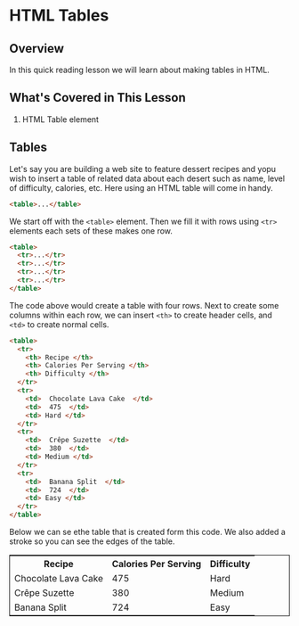 # HTML Tables

## Overview

In this quick reading lesson we will learn about making tables in HTML.

## What's Covered in This Lesson 

1. HTML Table element

## Tables

Let's say you are building a web site to feature dessert recipes and yopu wish to insert a table of related data about each desert such as name, level of difficulty, calories, etc. Here using an HTML table will come in handy.

```html
<table>...</table>
```

We start off with the `<table>` element. Then we fill it with rows using `<tr>` elements each sets of these makes one row.

```html
<table>
  <tr>...</tr>
  <tr>...</tr>
  <tr>...</tr>
  <tr>...</tr>
</table>
```

The code above would create a table with four rows. Next to create some columns within each row, we can insert `<th>` to create header cells, and `<td>` to create normal cells.

```html
<table>
  <tr>
    <th> Recipe </th>
    <th> Calories Per Serving </th>
    <th> Difficulty </th>
  </tr>
  <tr>
    <td>  Chocolate Lava Cake  </td>
    <td>  475  </td>
    <td> Hard </td>
  </tr>
  <tr>
    <td>  Crêpe Suzette  </td>
    <td>  380  </td>
    <td> Medium </td>
  </tr>
  <tr>
    <td>  Banana Split  </td>
    <td>  724  </td>
    <td> Easy </td>
  </tr>
</table>
```

Below we can se ethe table that is created form this code. We also added a stroke so you can see the edges of the table.

<table style="border-collpase: collapse; border: 1px solid black;">
  <tr>
    <th> Recipe </th>
    <th> Calories Per Serving </th>
    <th> Difficulty </th>
  </tr>
  <tr>
    <td>  Chocolate Lava Cake  </td>
    <td>  475  </td>
    <td> Hard </td>
  </tr>
  <tr>
    <td>  Crêpe Suzette  </td>
    <td>  380  </td>
    <td> Medium </td>
  </tr>
  <tr>
    <td>  Banana Split  </td>
    <td>  724  </td>
    <td> Easy </td>
  </tr>
</table>
